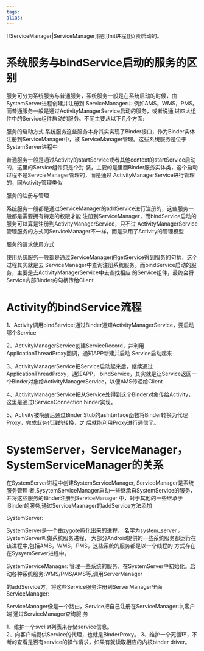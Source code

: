 ```yaml
---
tags: 
alias:
---
```

[[ServiceManager|ServiceManager]]是[[Init进程]]负责启动的。


# 系统服务与bindService启动的服务的区别
服务可分为系统服务与普通服务，系统服务一般是在系统启动的时候，由SystemServer进程创建并注册到 ServiceManager中 例如AMS，WMS，PMS。而普通服务一般是通过ActivityManagerService启动的服务，或者说通 过四大组件中的Service组件启动的服务。不同主要从以下几个方面:

服务的启动方式 系统服务这些服务本身其实实现了Binder接口，作为Binder实体注册到ServiceManager中，被 ServiceManager管理。这些系统服务是位于SystemServer进程中

普通服务一般是通过Activity的startService或者其他context的startService启动的，这里的Service组件只是个封 装，主要的是里面Binder服务实体类，这个启动过程不是ServcieManager管理的，而是通过 ActivityManagerService进行管理的，同Activity管理类似

服务的注册与管理

系统服务一般都是通过ServiceManager的addService进行注册的，这些服务一般都是需要拥有特定的权限才能 注册到ServiceManager，而bindService启动的服务可以算是注册到ActivityManagerService，只不过 ActivityManagerService管理服务的方式同ServiceManager不一样，而是采用了Activity的管理模型

服务的请求使用方式

使用系统服务一般都是通过ServiceManager的getService得到服务的句柄，这个过程其实就是去 ServiceManager中查询注册系统服务。而bindService启动的服务，主要是去ActivityManagerService中去查找相应 的Service组件，最终会将Service内部Binder的句柄传给Client

# Activity的bindService流程
1、Activity调用bindService:通过Binder通知ActivityManagerService，要启动哪个Service

2、ActivityManagerService创建ServiceRecord，并利用ApplicationThreadProxy回调，通知APP新建并启动 Service启动起来

3、ActivityManagerService把Service启动起来后，继续通过ApplicationThreadProxy，通知APP， bindService，其实就是让Service返回一个Binder对象给ActivityManagerService，以便AMS传递给Client

4、ActivityManagerService把从Service处得到这个Binder对象传给Activity，这里是通过IServiceConnection binder实现。

5、Activity被唤醒后通过Binder Stub的asInterface函数将Binder转换为代理Proxy，完成业务代理的转换，之 后就能利用Proxy进行通信了。

# SystemServer，ServiceManager，SystemServiceManager的关系
在SystemServer进程中创建SystemServiceManager, ServiceManager是系统服务管理 者,SysytemServiceManager启动一些继承自SystemService的服务，并将这些服务的Binder注册到ServiceManager 中，对于其他的一些继承于IBinder的服务,通过ServiceMaanager的addService方法添加

SystemServer:

SystemServer是一个由zygote孵化出来的进程， 名字为system_server 。 SystemServer叫做系统服务进程， 大部分Android提供的一些系统服务都运行在该进程中,包括AMS，WMS，PMS，这些系统的服务都是以一个线程的 方式存在在SysyemServer进程中。

SystemServiceManager: 管理一些系统的服务，在SystemServer中初始化。启动各种系统服务:WMS/PMS/AMS等,调用ServerManager

的addService方，将这些Service服务注册到ServerManager里面 ServiceManager:

ServiceManager像是一个路由，Service把自己注册在ServiceManager中,客户端 通过ServiceManager查询服 务

1、维护一个svclist列表来存储service信息。  
2、向客户端提供Service的代理，也就是BinderProxy。 3、维护一个死循环，不断的查看是否有service的操作请求，如果有就读取相应的内核binder driver。